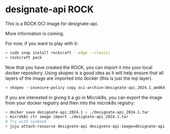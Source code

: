 # designate-api ROCK

This is a ROCK OCI image for designate-api.

More information is coming.

For now, if you want to play with it:

```bash
> sudo snap install rockcraft --edge --classic
> rockcraft pack
```

Now that you have created the ROCK, you can import it into
your local docker repository. Using skopeo is a good idea as
it will help ensure that all layers of the image are imported
into docker (this is just the top layer).

```bash
> skopeo --insecure-policy copy oci-archive:designate-api_2024.1_amd64.rock docker-daemon:designate-api:2024.1
```

If you are interested in giving it a go in Microk8s, you can
export the image from your docker registry and then into the
microk8s registry:

```bash
> docker save designate-api:2024.1 > ./designate-api_2024.1.tar
> microk8s ctr image import ./designate-api_2024.1.tar
# Try with sunbeam
> juju attach-resource designate-api designate-api-image=designate-api:2024.1
```
